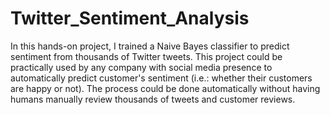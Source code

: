 # Twitter_Sentiment_Analysis
In this hands-on project, I trained a Naive Bayes classifier to predict sentiment from thousands of Twitter tweets. 
This project could be practically used by any company with social media presence to automatically predict customer's sentiment (i.e.: whether their customers are happy or not).
The process could be done automatically without having humans manually review thousands of tweets and customer reviews.
